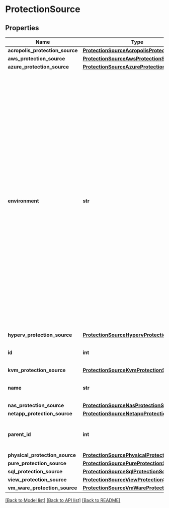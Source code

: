 # ProtectionSource

## Properties
Name | Type | Description | Notes
------------ | ------------- | ------------- | -------------
**acropolis_protection_source** | [**ProtectionSourceAcropolisProtectionSource**](ProtectionSourceAcropolisProtectionSource.md) |  | [optional] 
**aws_protection_source** | [**ProtectionSourceAwsProtectionSource**](ProtectionSourceAwsProtectionSource.md) |  | [optional] 
**azure_protection_source** | [**ProtectionSourceAzureProtectionSource**](ProtectionSourceAzureProtectionSource.md) |  | [optional] 
**environment** | **str** | Specifies the environment (such as &#39;kVMware&#39; or &#39;kSQL&#39;) where the Protection Source exists. Depending on the environment, one of the following Protection Sources are initialized.  NOTE: kPuppeteer refers to Cohesity&#39;s Remote Adapter. Supported environment types include &#39;kView&#39;, &#39;kSQL&#39;, &#39;kVMware&#39;, &#39;kPuppeteer&#39;, &#39;kPhysical&#39;, &#39;kPure&#39;, &#39;kNetapp, &#39;kGenericNas, &#39;kHyperV&#39;, &#39;kAcropolis&#39;, &#39;kAzure&#39;. NOTE: &#39;kPuppeteer&#39; refers to Cohesity&#39;s Remote Adapter. | [optional] 
**hyperv_protection_source** | [**ProtectionSourceHypervProtectionSource**](ProtectionSourceHypervProtectionSource.md) |  | [optional] 
**id** | **int** | Specifies an id of the Protection Source. | [optional] 
**kvm_protection_source** | [**ProtectionSourceKvmProtectionSource**](ProtectionSourceKvmProtectionSource.md) |  | [optional] 
**name** | **str** | Specifies a name of the Protection Source. | [optional] 
**nas_protection_source** | [**ProtectionSourceNasProtectionSource**](ProtectionSourceNasProtectionSource.md) |  | [optional] 
**netapp_protection_source** | [**ProtectionSourceNetappProtectionSource**](ProtectionSourceNetappProtectionSource.md) |  | [optional] 
**parent_id** | **int** | Specifies an id of the parent of the Protection Source. | [optional] 
**physical_protection_source** | [**ProtectionSourcePhysicalProtectionSource**](ProtectionSourcePhysicalProtectionSource.md) |  | [optional] 
**pure_protection_source** | [**ProtectionSourcePureProtectionSource**](ProtectionSourcePureProtectionSource.md) |  | [optional] 
**sql_protection_source** | [**ProtectionSourceSqlProtectionSource**](ProtectionSourceSqlProtectionSource.md) |  | [optional] 
**view_protection_source** | [**ProtectionSourceViewProtectionSource**](ProtectionSourceViewProtectionSource.md) |  | [optional] 
**vm_ware_protection_source** | [**ProtectionSourceVmWareProtectionSource**](ProtectionSourceVmWareProtectionSource.md) |  | [optional] 

[[Back to Model list]](../README.md#documentation-for-models) [[Back to API list]](../README.md#documentation-for-api-endpoints) [[Back to README]](../README.md)


